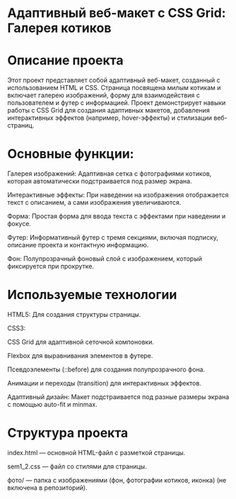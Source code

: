 # Адаптивный веб-макет с CSS Grid: Галерея котиков
# Описание проекта
Этот проект представляет собой адаптивный веб-макет, созданный с использованием HTML и CSS. Страница посвящена милым котикам и включает галерею изображений, форму для взаимодействия с пользователем и футер с информацией. Проект демонстрирует навыки работы с CSS Grid для создания адаптивных макетов, добавления интерактивных эффектов (например, hover-эффекты) и стилизации веб-страниц.

# Основные функции:
Галерея изображений: Адаптивная сетка с фотографиями котиков, которая автоматически подстраивается под размер экрана.

Интерактивные эффекты: При наведении на изображения отображается текст с описанием, а сами изображения увеличиваются.

Форма: Простая форма для ввода текста с эффектами при наведении и фокусе.

Футер: Информативный футер с тремя секциями, включая подписку, описание проекта и контактную информацию.

Фон: Полупрозрачный фоновый слой с изображением, который фиксируется при прокрутке.

# Используемые технологии

HTML5: Для создания структуры страницы.

CSS3:

CSS Grid для адаптивной сеточной компоновки.

Flexbox для выравнивания элементов в футере.

Псевдоэлементы (::before) для создания полупрозрачного фона.

Анимации и переходы (transition) для интерактивных эффектов.

Адаптивный дизайн: Макет подстраивается под разные размеры экрана с помощью auto-fit и minmax.

# Структура проекта

index.html — основной HTML-файл с разметкой страницы.

sem1_2.css — файл со стилями для страницы.

фото/ — папка с изображениями (фон, фотографии котиков, иконка) (не включена в репозиторий).
